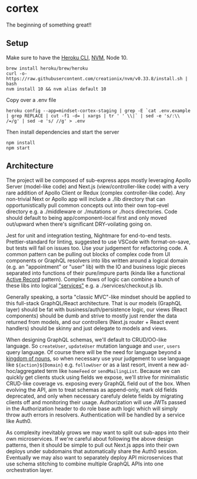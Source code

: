 # cortex
The beginning of something great!!

## Setup

Make sure to have the [Heroku CLI](https://devcenter.heroku.com/articles/heroku-cli), [NVM](https://github.com/creationix/nvm), Node 10.

```
brew install heroku/brew/heroku
curl -o- https://raw.githubusercontent.com/creationix/nvm/v0.33.8/install.sh | bash
nvm install 10 && nvm alias default 10
```

Copy over a .env file

```
heroku config --app=mindset-cortex-staging | grep -E `cat .env.example | grep REPLACE | cut -f1 -d= | xargs | tr ' ' \\|` | sed -e 's/:\\ /=/g' | sed -e 's/ //g' > .env
```

Then install dependencies and start the server

```
npm install
npm start
```


## Architecture

The project will be composed of sub-express apps mostly leveraging Apollo Server (model-like code) and Next.js (view/controller-like code) with a very rare addition of Apollo Client or Redux (complex controller-like code). Any non-trivial Next or Apollo app will include a ./lib directory that can opportunistically pull common concepts out into their own top-evel directory e.g. a ./middleware or ./mutations or ./hocs directories. Code should default to being app/component-local first and only moved out/upward when there's significant DRY-voilating going on.

Jest for unit and integration testing, Nightmare for end-to-end tests. Prettier-standard for linting, suggested to use VSCode with format-on-save, but tests will fail on issues too. Use your judgement for refactoring code. A common pattern can be pulling out blocks of complex code from UI components or GraphQL resolvers into libs written around a logical domain (e.g. an "appointment" or "user" lib) with the IO and business logic pieces separated into functions of their pure/impure parts (kinda like a functional [Active Record](https://www.martinfowler.com/eaaCatalog/activeRecord.html) pattern). Complex flows of logic can combine a bunch of these libs into logical ["services"](https://www.martinfowler.com/eaaCatalog/serviceLayer.html) e.g. a ./services/checkout.js lib.

Generally speaking, a sorta "classic MVC"-like mindset should be applied to this full-stack GraphQL/React architecture. That is our models (GraphQL layer) should be fat with business/auth/persistence logic, our views (React components) should be dumb and strive to mostly just render the data returned from models, and our controllers (Next.js router + React event handlers) should be skinny and just delegate to models and views.

When designing GraphQL schemas, we'll default to CRUD/OO-like language. So `createUser`, `updateUser` mutation language and `user`, `users` query language. Of course there will be the need for language beyond a [kingdom of nouns](https://steve-yegge.blogspot.com/2006/03/execution-in-kingdom-of-nouns.html), so when necessary use your judgement to use language like `${action}${Domain}` e.g. `followUser` or as a last resort, invent a new ad-hoc/aggregated term like `homeFeed` or `sendMailingList`. Because we can quickly get clients stuck using fields we expose, we'll strive for minimalistic CRUD-like coverage vs. exposing every GraphQL field out of the box. When evolving the API, aim to treat schemas as append-only, mark old fields deprecated, and only when necessary carefuly delete fields by migrating clients off and monitoring their usage. Authorization will use JWTs passed in the Authorization header to do role base auth logic which will simply throw auth errors in resolvers. Authentication will be handled by a service like Auth0.

As complexity inevitably grows we may want to split out sub-apps into their own microservices. If we're careful about following the above design patterns, then it should be simple to pull out Next.js apps into their own deploys under subdomains that automatically share the Auth0 session. Eventually we may also want to separately deploy API microservices that use schema stitching to combine multiple GraphQL APIs into one orchestration layer.
